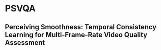 # PSVQA
## Perceiving Smoothness: Temporal Consistency Learning for Multi-Frame-Rate Video Quality Assessment

